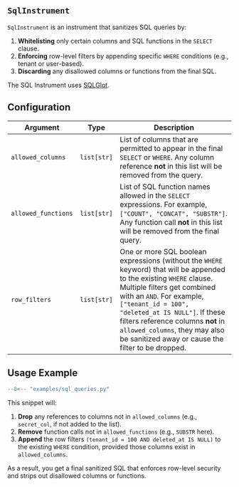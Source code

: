 ## `SqlInstrument` 

`SqlInstrument` is an instrument that sanitizes SQL queries by:

1. **Whitelisting** only certain columns and SQL functions in the `SELECT` clause.  
2. **Enforcing** row-level filters by appending specific `WHERE` conditions (e.g., tenant or user-based).  
3. **Discarding** any disallowed columns or functions from the final SQL.

The SQL Instrument uses [SQLGlot][sql-glot-website].

## Configuration

| Argument           | Type           | Description                                                                                                                                                                                                                                                                                                                                               |
| ------------------ | ------------- | --------------------------------------------------------------------------------------------------------------------------------------------------------------------------------------------------------------------------------------------------------------------------------------------------------------------------------------------------------- |
| `allowed_columns`  | `list[str]`   | List of columns that are permitted to appear in the final `SELECT` or `WHERE`. Any column reference **not** in this list will be removed from the query.                                                                                                                                                                                                 |
| `allowed_functions`| `list[str]`   | List of SQL function names allowed in the `SELECT` expressions. For example, `["COUNT", "CONCAT", "SUBSTR"]`. Any function call **not** in this list will be removed from the final query.                                                                                                                                                                  |
| `row_filters`      | `list[str]`   | One or more SQL boolean expressions (without the `WHERE` keyword) that will be appended to the existing `WHERE` clause. Multiple filters get combined with an `AND`. For example, `["tenant_id = 100", "deleted_at IS NULL"]`. If these filters reference columns **not** in `allowed_columns`, they may also be sanitized away or cause the filter to be dropped. |

## Usage Example

```py title="examples/sql_queries.py"
--8<-- "examples/sql_queries.py"
```


This snippet will:

1. **Drop** any references to columns not in `allowed_columns` (e.g., `secret_col`, if not added to the list).  
2. **Remove** function calls not in `allowed_functions` (e.g., `SUBSTR` here).  
3. **Append** the row filters `(tenant_id = 100 AND deleted_at IS NULL)` to the existing `WHERE` condition, provided those columns exist in `allowed_columns`.  

As a result, you get a final sanitized SQL that enforces row-level security and strips out disallowed columns or functions.

[sql-glot-website]: https://sqlglot.com/sqlglot.html